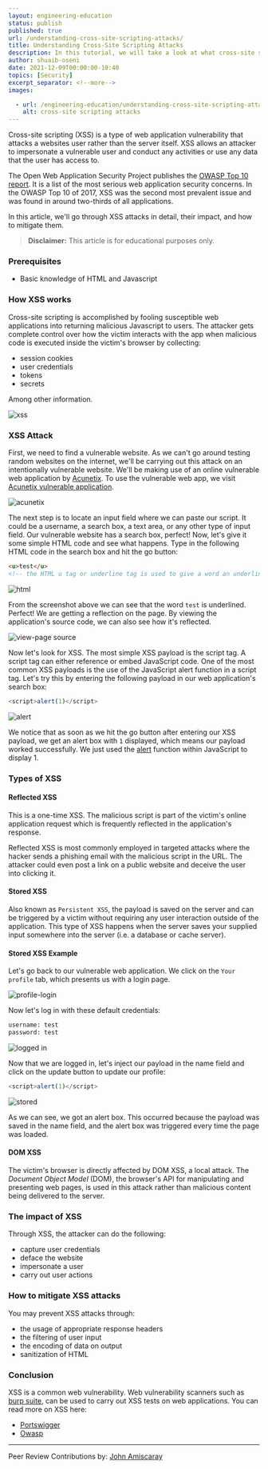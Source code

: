```yaml
---
layout: engineering-education
status: publish
published: true
url: /understanding-cross-site-scripting-attacks/
title: Understanding Cross-Site Scripting Attacks
description: In this tutorial, we will take a look at what cross-site scripting attacks are with simple hands-on examples.
author: shuaib-oseni
date: 2021-12-09T00:00:00-10:40
topics: [Security]
excerpt_separator: <!--more-->
images:

  - url: /engineering-education/understanding-cross-site-scripting-attacks/hero.png
    alt: cross-site scripting attacks
---
```

Cross-site scripting (XSS) is a type of web application vulnerability that attacks a websites user rather than the server itself. XSS allows an attacker to impersonate a vulnerable user and conduct any activities or use any data that the user has access to.
<!--more-->
The Open Web Application Security Project publishes the [OWASP Top 10 report](https://owasp.org/www-project-top-ten/2017/A7_2017-Cross-Site_Scripting_(XSS)). It is a list of the most serious web application security concerns. In the OWASP Top 10 of 2017, XSS was the second most prevalent issue and was found in around two-thirds of all applications.

In this article, we'll go through XSS attacks in detail, their impact, and how to mitigate them.

> **Disclaimer:** This article is for educational purposes only.

### Prerequisites

- Basic knowledge of HTML and Javascript

### How XSS works
Cross-site scripting is accomplished by fooling susceptible web applications into returning malicious Javascript to users. The attacker gets complete control over how the victim interacts with the app when malicious code is executed inside the victim's browser by collecting:

- session cookies 
- user credentials 
- tokens
- secrets

Among other information.

![xss](/understanding-cross-site-scripting-attacks/xss.png)

### XSS Attack
First, we need to find a vulnerable website. As we can't go around testing random websites on the internet, we'll be carrying out this attack on an intentionally vulnerable website. We'll be making use of an online vulnerable web application by [Acunetix](https://acunetix.com). To use the vulnerable web app, we visit [Acunetix vulnerable application](http://testphp.vulnweb.com/).

![acunetix](/understanding-cross-site-scripting-attacks/acunetix.png)

The next step is to locate an input field where we can paste our script. It could be a username, a search box, a text area, or any other type of input field. Our vulnerable website has a search box, perfect! Now, let's give it some simple HTML code and see what happens. Type in the following HTML code in the search box and hit the go button:

```html
<u>test</u>
<!-- the HTML u tag or underline tag is used to give a word an underline in HTML -->
```

![html](/understanding-cross-site-scripting-attacks/u.png)

From the screenshot above we can see that the word `test` is underlined. Perfect! We are getting a reflection on the page. By viewing the application's source code, we can also see how it's reflected.

![view-page source](/understanding-cross-site-scripting-attacks/test1.png)

Now let's look for XSS. The most simple XSS payload is the script tag. A script tag can either reference or embed JavaScript code. One of the most common XSS payloads is the use of the JavaScript alert function in a script tag. Let's try this by entering the following payload in our web application's search box:

```javascript
<script>alert(1)</script>
```

![alert](/understanding-cross-site-scripting-attacks/alert.png)

We notice that as soon as we hit the go button after entering our XSS payload, we get an alert box with `1` displayed, which means our payload worked successfully. We just used the [alert](https://www.w3schools.com/jsref/met_win_alert.asp) function within JavaScript to display 1.

### Types of XSS
#### Reflected XSS
This is a one-time XSS. The malicious script is part of the victim's online application request which is frequently reflected in the application's response.

Reflected XSS is most commonly employed in targeted attacks where the hacker sends a phishing email with the malicious script in the URL. The attacker could even post a link on a public website and deceive the user into clicking it.

#### Stored XSS
Also known as `Persistent XSS`, the payload is saved on the server and can be triggered by a victim without requiring any user interaction outside of the application. This type of XSS happens when the server saves your supplied input somewhere into the server (i.e. a database or cache server).

#### Stored XSS Example
Let's go back to our vulnerable web application. We click on the `Your profile` tab, which presents us with a login page.

![profile-login](/understanding-cross-site-scripting-attacks/profile-login.png)

Now let's log in with these default credentials: 

```bash
username: test
password: test
```

![logged in](/understanding-cross-site-scripting-attacks/in.png)

Now that we are logged in, let's inject our payload in the name field and click on the update button to update our profile:

```javascript
<script>alert(1)</script>
```

![stored](/understanding-cross-site-scripting-attacks/stored.png)

As we can see, we got an alert box. This occurred because the payload was saved in the name field, and the alert box was triggered every time the page was loaded.

#### DOM XSS
The victim's browser is directly affected by DOM XSS, a local attack. The *Document Object Model* (DOM), the browser's API for manipulating and presenting web pages, is used in this attack rather than malicious content being delivered to the server.

### The impact of XSS
Through XSS, the attacker can do the following:
- capture user credentials
- deface the website 
- impersonate a user 
- carry out user actions

### How to mitigate XSS attacks
You may prevent XSS attacks through:
- the usage of appropriate response headers
- the filtering of user input
- the encoding of data on output
- sanitization of HTML

### Conclusion
XSS is a common web vulnerability. Web vulnerability scanners such as [burp suite](https://portswigger.net/burp), can be used to carry out XSS tests on web applications. You can read more on XSS here:

- [Portswigger](https://portswigger.net/web-security/cross-site-scripting)
- [Owasp](https://owasp.org/www-community/attacks/xss/)

---
Peer Review Contributions by: [John Amiscaray](/engineering-education/authors/john-amiscaray/)
